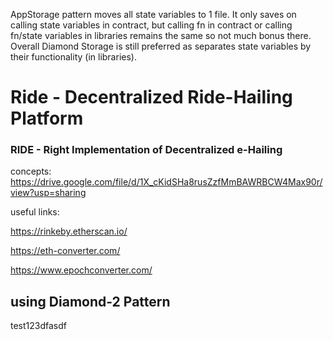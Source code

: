 AppStorage pattern moves all state variables to 1 file. It only saves on calling state variables in contract, but calling fn in contract or calling fn/state variables in libraries remains the same so not much bonus there. Overall Diamond Storage is still preferred as separates state variables by their functionality (in libraries).

# Ride - Decentralized Ride-Hailing Platform

### RIDE - Right Implementation of Decentralized e-Hailing


concepts: https://drive.google.com/file/d/1X_cKidSHa8rusZzfMmBAWRBCW4Max90r/view?usp=sharing

useful links:

https://rinkeby.etherscan.io/

https://eth-converter.com/

https://www.epochconverter.com/

## using Diamond-2 Pattern

test123dfasdf